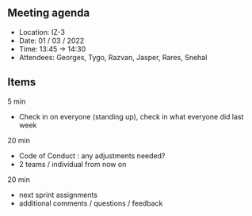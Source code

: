 ## Meeting agenda

- Location: IZ-3
- Date: 01 / 03 / 2022
- Time: 13:45 -> 14:30
- Attendees: Georges, Tygo, Razvan, Jasper, Rares, Snehal

## Items

5 min
- Check in on everyone (standing up), check in what everyone did last week

20 min
- Code of Conduct : any adjustments needed?
- 2 teams / individual from now on

20 min
- next sprint assignments
- additional comments / questions / feedback